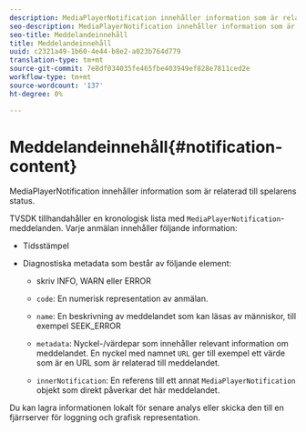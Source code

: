 ```yaml
---
description: MediaPlayerNotification innehåller information som är relaterad till spelarens status.
seo-description: MediaPlayerNotification innehåller information som är relaterad till spelarens status.
seo-title: Meddelandeinnehåll
title: Meddelandeinnehåll
uuid: c2321a49-1b60-4e44-b8e2-a023b764d779
translation-type: tm+mt
source-git-commit: 7e8df034035fe465fbe403949ef828e7811ced2e
workflow-type: tm+mt
source-wordcount: '137'
ht-degree: 0%

---
```



# Meddelandeinnehåll{#notification-content}

MediaPlayerNotification innehåller information som är relaterad till spelarens status.

TVSDK tillhandahåller en kronologisk lista med `MediaPlayerNotification`-meddelanden. Varje anmälan innehåller följande information:

* Tidsstämpel
* Diagnostiska metadata som består av följande element:

   * skriv INFO, WARN eller ERROR
   * `code`: En numerisk representation av anmälan.
   * `name`: En beskrivning av meddelandet som kan läsas av människor, till exempel SEEK_ERROR
   * `metadata`: Nyckel-/värdepar som innehåller relevant information om meddelandet. En nyckel med namnet `URL` ger till exempel ett värde som är en URL som är relaterad till meddelandet.

   * `innerNotification`: En referens till ett annat  `MediaPlayerNotification` objekt som direkt påverkar det här meddelandet.

Du kan lagra informationen lokalt för senare analys eller skicka den till en fjärrserver för loggning och grafisk representation.
